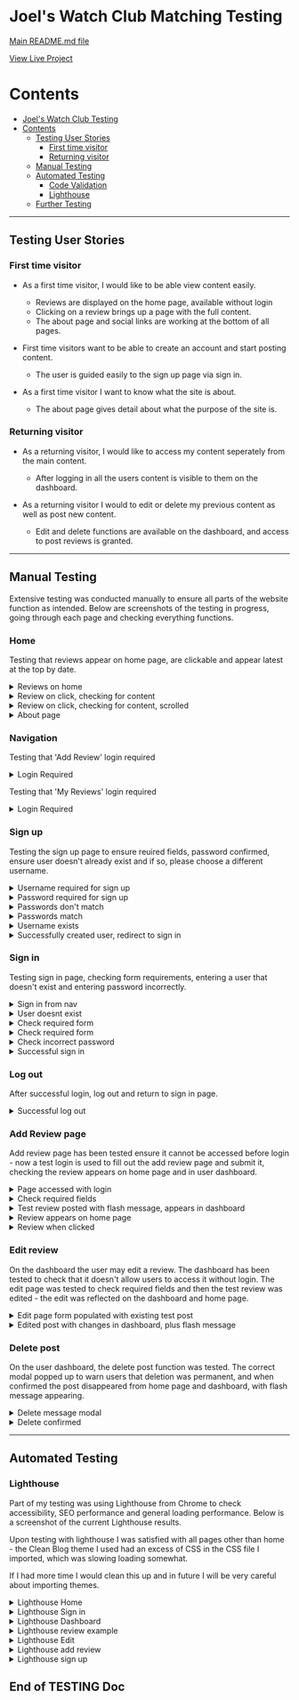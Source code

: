 # Joel's Watch Club Matching Testing

[Main README.md file](https://github.com/JPBiddle/watch-review/blob/main/README.md)

[View Live Project]()

# Contents

- [Joel's Watch Club Testing](#joels-watch-club-testing)
- [Contents](#contents)
  - [Testing User Stories](#testing-user-stories)
    - [First time visitor](#first-time-visitor)
    - [Returning visitor](#returning-visitor)
  - [Manual Testing](#manual-testing)
  - [Automated Testing](#automated-testing)
    - [Code Validation](#code-validation)
    - [Lighthouse](#lighthouse)
  - [Further Testing](#further-testing)

---

## Testing User Stories

### First time visitor

- As a first time visitor, I would like to be able view content easily.

  - Reviews are displayed on the home page, available without login
  - Clicking on a review brings up a page with the full content.
  - The about page and social links are working at the bottom of all pages.

- First time visitors want to be able to create an account and start posting content.

  - The user is guided easily to the sign up page via sign in.

- As a first time visitor I want to know what the site is about.
  - The about page gives detail about what the purpose of the site is.

### Returning visitor

- As a returning visitor, I would like to access my content seperately from the main content.

  - After logging in all the users content is visible to them on the dashboard.

- As a returning visitor I would to edit or delete my previous content as well as post new content.
  - Edit and delete functions are available on the dashboard, and access to post reviews is granted.

---

## Manual Testing

Extensive testing was conducted manually to ensure all parts of the website function as intended.
Below are screenshots of the testing in progress, going through each page and checking everything functions.

### Home

Testing that reviews appear on home page, are clickable and appear latest at the top by date.

<details>

<summary>Reviews on home</summary>

![Home](reviews/static/assets/img/testing_img/test(16).png)

</details>

<details>

<summary>Review on click, checking for content</summary>

![Home](reviews/static/assets/img/testing_img/test(18).png)

</details>

<details>

<summary>Review on click, checking for content, scrolled</summary>

![Home](reviews/static/assets/img/testing_img/test(19).png)

</details>

<details>

<summary>About page</summary>

![Home](reviews/static/assets/img/testing_img/test(13).png)

</details>

### Navigation

Testing that 'Add Review' login required

<details>

<summary>Login Required</summary>

![login Required](reviews/static/assets/img/testing_img/test(14).png)

</details>


Testing that 'My Reviews' login required


<details>

<summary>Login Required</summary>

![login Required](reviews/static/assets/img/testing_img/test(15).png)

</details>

### Sign up

Testing the sign up page to ensure reuired fields, password confirmed, ensure user doesn't already exist and if so, please choose a different username.

<details>

<summary>Username required for sign up</summary>

![Sign up](reviews/static/assets/img/testing_img/test(1).png)

</details>

<details>

<summary>Password required for sign up</summary>

![Sign up](reviews/static/assets/img/testing_img/test(2).png)

</details>

<details>

<summary>Passwords don't match</summary>

![Sign up](reviews/static/assets/img/testing_img/test(24).png)

</details>

<details>

<summary>Passwords match</summary>

![Sign up](reviews/static/assets/img/testing_img/test(25).png)

</details>

<details>

<summary>Username exists</summary>

![Sign up](reviews/static/assets/img/testing_img/test(26).png)

</details>

<details>

<summary>Successfully created user, redirect to sign in</summary>

![Sign up](reviews/static/assets/img/testing_img/test(27).png)

</details>



### Sign in

Testing sign in page, checking form requirements, entering a user that doesn't exist and entering password incorrectly.

<details>

<summary>Sign in from nav</summary>

![Sign in](reviews/static/assets/img/testing_img/test(20).png)

</details>

<details>

<summary>User doesnt exist</summary>

![Sign in](reviews/static/assets/img/testing_img/test(21).png)

</details>

<details>

<summary>Check required form</summary>

![Check Req 1](reviews/static/assets/img/testing_img/test(22).png)

</details>

<details>

<summary>Check required form</summary>

![Check Req 2](reviews/static/assets/img/testing_img/test(23).png)

</details>

<details>

<summary>Check incorrect password</summary>

![Sign in](reviews/static/assets/img/testing_img/test(29).png)

</details>

<details>

<summary>Successful sign in</summary>

![Sign in](reviews/static/assets/img/testing_img/test(17).png)

</details>

### Log out

After successful login, log out and return to sign in page.

<details>

<summary>Successful log out</summary>

![log out](reviews/static/assets/img/testing_img/test(12).png)

</details>


### Add Review page

Add review page has been tested ensure it cannot be accessed before login - now a test login is used to fill out the add review page and submit it, checking the review appears on home page and in user dashboard.

<details>

<summary>Page accessed with login</summary>

![Add review](reviews/static/assets/img/testing_img/test(4).png)

</details>

<details>

<summary>Check required fields</summary>

![Add review](reviews/static/assets/img/testing_img/test(5).png)

</details>

<details>

<summary>Test review posted with flash message, appears in dashboard</summary>

![Add review](reviews/static/assets/img/testing_img/test(6).png)

</details>

<details>

<summary>Review appears on home page</summary>

![Add review](reviews/static/assets/img/testing_img/test(7).png)

</details>

<details>

<summary>Review when clicked</summary>

![Add review](reviews/static/assets/img/testing_img/test(30).png)

</details>

### Edit review

On the dashboard the user may edit a review. The dashboard has been tested to check that it doesn't allow users to access it without login. The edit page was tested to check required fields and then the test review was edited - the edit was reflected on the dashboard and home page.

<details>

<summary>Edit page form populated with existing test post</summary>

![Edit review](reviews/static/assets/img/testing_img/test(31).png)

</details>

<details>

<summary>Edited post with changes in dashboard, plus flash message</summary>

![Edit review](reviews/static/assets/img/testing_img/test(9).png)

</details>

### Delete post

On the user dashboard, the delete post function was tested. The correct modal popped up to warn users that deletion was permanent, and when confirmed the post disappeared from home page and dashboard, with flash message appearing.

<details>

<summary>Delete message modal</summary>

![Edit review](reviews/static/assets/img/testing_img/test(10).png)

</details>

<details>

<summary>Delete confirmed</summary>

![Edit review](reviews/static/assets/img/testing_img/test(11).png)

</details>

---

## Automated Testing

### Lighthouse

Part of my testing was using Lighthouse from Chrome to check accessibility, SEO performance and general loading performance.
Below is a screenshot of the current Lighthouse results.

Upon testing with lighthouse I was satisfied with all pages other than home - the Clean Blog theme I used had an excess of CSS in the CSS file I imported, which was slowing loading somewhat.

If I had more time I would clean this up and in future I will be very careful about importing themes.

<details>

<summary>Lighthouse Home</summary>

![Lighthouse](reviews/static/assets/img/testing_img/lighthouse_1.png)

</details>

<details>

<summary>Lighthouse Sign in</summary>

![Lighthouse](reviews/static/assets/img/testing_img/lighthouse_2.png)

</details>

<details>

<summary>Lighthouse Dashboard</summary>

![Lighthouse](reviews/static/assets/img/testing_img/lighthouse_3.png)

</details>

<details>

<summary>Lighthouse review example</summary>

![Lighthouse](reviews/static/assets/img/testing_img/lighthouse_4.png)

</details>

<details>

<summary>Lighthouse Edit</summary>

![Lighthouse](reviews/static/assets/img/testing_img/lighthouse_5.png)

</details>

<details>

<summary>Lighthouse add review</summary>

![Lighthouse](reviews/static/assets/img/testing_img/lighthouse_6.png)

</details>

<details>

<summary>Lighthouse sign up</summary>

![Lighthouse](reviews/static/assets/img/testing_img/lighthouse_7.png)

</details>


End of TESTING Doc
---